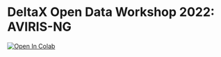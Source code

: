 # DeltaX Open Data Workshop 2022: AVIRIS-NG
[![Open In Colab](https://colab.research.google.com/assets/colab-badge.svg)](https://colab.research.google.com/github/djjensen/DeltaX_Workshop_AVIRIS-NG/blob/main/DeltaX_OpenDataWorkshop_AVIRIS-NG.ipynb)
